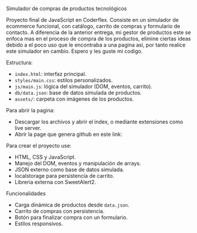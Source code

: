 Simulador de compras de productos tecnológicos

Proyecto final de JavaScript en Coderflex. Consiste en un simulador de ecommerce funcional, con catálogo, carrito de compras y formulario de contacto.
A diferencia de la anterior entrega, mi gestor de productos este se enfoca mas en el proceso de compra de los productos, elimine ciertas ideas debido a el poco uso que le
encontraba a una pagina asi, por tanto realice este simulador en cambio. Espero y les guste mi codigo.

Estructura:

- `index.html`: interfaz principal.
- `styles/main.css`: estilos personalizados.
- `js/main.js`: lógica del simulador (DOM, eventos, carrito).
- `db/data.json`: base de datos simulada de productos.
- `assets/`: carpeta con imágenes de los productos.

Para abrir la pagina:

- Descargar los archivos y abrir el index, o mediante extensiones como live server.
- Abrir la page que genera github en este link:

Para crear el proyecto use:

- HTML, CSS y JavaScript.
- Manejo del DOM, eventos y manipulación de arrays.
- JSON externo como base de datos simulada.
- localstorage para persistencia de carrito.
- Libreria externa con SweetAlert2.

Funcionalidades

- Carga dinámica de productos desde `data.json`.
- Carrito de compras con persistencia.
- Botón para finalizar compra con un formulario.
- Estilos responsivos.
